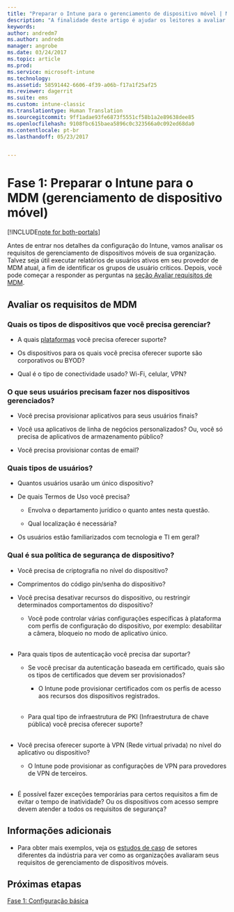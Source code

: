 ```yaml
---
title: "Preparar o Intune para o gerenciamento de dispositivo móvel | Microsoft Docs"
description: "A finalidade deste artigo é ajudar os leitores a avaliar seus requisitos comerciais e técnicos antes de migrar para o Intune."
keywords: 
author: andredm7
ms.author: andredm
manager: angrobe
ms.date: 03/24/2017
ms.topic: article
ms.prod: 
ms.service: microsoft-intune
ms.technology: 
ms.assetid: 58591442-6606-4f39-a06b-f17a1f25af25
ms.reviewer: dagerrit
ms.suite: ems
ms.custom: intune-classic
ms.translationtype: Human Translation
ms.sourcegitcommit: 9ff1adae93fe6873f5551cf58b1a2e89638dee85
ms.openlocfilehash: 9108fbc615baea5896c0c323566a0c092ed68da0
ms.contentlocale: pt-br
ms.lasthandoff: 05/23/2017


---
```


# <a name="phase-1-prepare-intune-for-mobile-device-management-mdm"></a>Fase 1: Preparar o Intune para o MDM (gerenciamento de dispositivo móvel)

[!INCLUDE[note for both-portals](../includes/note-for-both-portals.md)]

Antes de entrar nos detalhes da configuração do Intune, vamos analisar os requisitos de gerenciamento de dispositivos móveis de sua organização. Talvez seja útil executar relatórios de usuários ativos em seu provedor de MDM atual, a fim de identificar os grupos de usuário críticos. Depois, você pode começar a responder as perguntas na [seção Avaliar requisitos de MDM](/intune-classic/plan-design/migration-phase1-prepare-intune-for-mobile-device-management#assess-mdm-requirements).

## <a name="assess-mdm-requirements"></a>Avaliar os requisitos de MDM

### <a name="what-kinds-of-devices-do-you-need-to-manage"></a>Quais os tipos de dispositivos que você precisa gerenciar?

-   A quais [plataformas](/intune-classic/get-started/supported-mobile-devices-and-computers) você precisa oferecer suporte?

-   Os dispositivos para os quais você precisa oferecer suporte são corporativos ou BYOD?

-   Qual é o tipo de conectividade usado? Wi-Fi, celular, VPN?

### <a name="what-do-your-users-need-to-do-on-managed-devices"></a>O que seus usuários precisam fazer nos dispositivos gerenciados?

-   Você precisa provisionar aplicativos para seus usuários finais?

-   Você usa aplicativos de linha de negócios personalizados? Ou, você só precisa de aplicativos de armazenamento público?

-   Você precisa provisionar contas de email?

### <a name="what-kinds-of-users"></a>Quais tipos de usuários?

-   Quantos usuários usarão um único dispositivo?

-   De quais Termos de Uso você precisa?

    -   Envolva o departamento jurídico o quanto antes nesta questão.

    -   Qual localização é necessária?

-   Os usuários estão familiarizados com tecnologia e TI em geral?

### <a name="what-is-your-device-security-policy"></a>Qual é sua política de segurança de dispositivo?

-   Você precisa de criptografia no nível do dispositivo?

-   Comprimentos do código pin/senha do dispositivo?

-   Você precisa desativar recursos do dispositivo, ou restringir determinados comportamentos do dispositivo?

    -   Você pode controlar várias configurações específicas à plataforma com perfis de configuração do dispositivo, por exemplo: desabilitar a câmera, bloqueio no modo de aplicativo único.
<br></br>
-   Para quais tipos de autenticação você precisa dar suportar?

    -   Se você precisar da autenticação baseada em certificado, quais são os tipos de certificados que devem ser provisionados?

        -   O Intune pode provisionar certificados com os perfis de acesso aos recursos dos dispositivos registrados.
<br></br>
    -   Para qual tipo de infraestrutura de PKI (Infraestrutura de chave pública) você precisa oferecer suporte?
<br></br>
-   Você precisa oferecer suporte à VPN (Rede virtual privada) no nível do aplicativo ou dispositivo?

    -   O Intune pode provisionar as configurações de VPN para provedores de VPN de terceiros.
<br></br>
-   É possível fazer exceções temporárias para certos requisitos a fim de evitar o tempo de inatividade? Ou os dispositivos com acesso sempre devem atender a todos os requisitos de segurança?

## <a name="additional-information"></a>Informações adicionais

-   Para obter mais exemplos, veja os [estudos de caso](https://customers.microsoft.com/story/mwh-global-now-part-of-stantec-secures-mobile-devices-with-intune) de setores diferentes da indústria para ver como as organizações avaliaram seus requisitos de gerenciamento de dispositivos móveis.

## <a name="next-steps"></a>Próximas etapas

[Fase 1: Configuração básica](/intune-classic/plan-design/migration-phase1-basic-setup)

